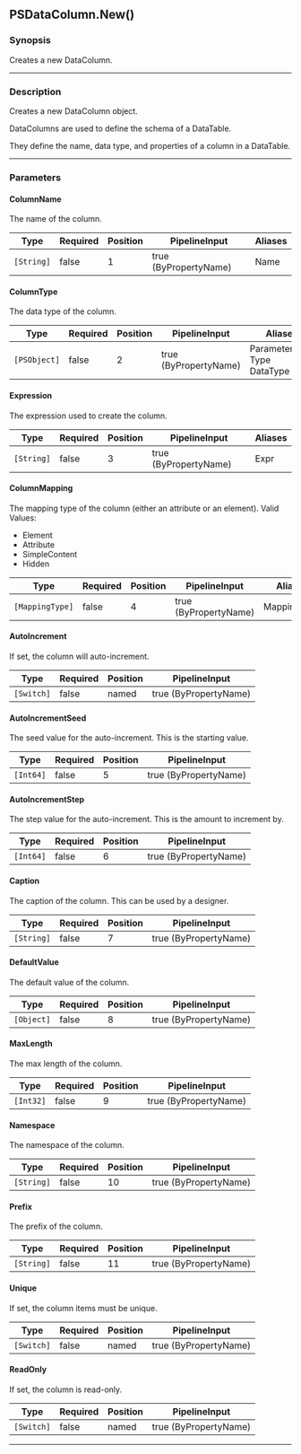 PSDataColumn.New()
------------------

### Synopsis
Creates a new DataColumn.

---

### Description

Creates a new DataColumn object.

DataColumns are used to define the schema of a DataTable.

They define the name, data type, and properties of a column in a DataTable.

---

### Parameters
#### **ColumnName**
The name of the column.

|Type      |Required|Position|PipelineInput        |Aliases|
|----------|--------|--------|---------------------|-------|
|`[String]`|false   |1       |true (ByPropertyName)|Name   |

#### **ColumnType**
The data type of the column.

|Type        |Required|Position|PipelineInput        |Aliases                            |
|------------|--------|--------|---------------------|-----------------------------------|
|`[PSObject]`|false   |2       |true (ByPropertyName)|ParameterType<br/>Type<br/>DataType|

#### **Expression**
The expression used to create the column.

|Type      |Required|Position|PipelineInput        |Aliases|
|----------|--------|--------|---------------------|-------|
|`[String]`|false   |3       |true (ByPropertyName)|Expr   |

#### **ColumnMapping**
The mapping type of the column (either an attribute or an element).
Valid Values:

* Element
* Attribute
* SimpleContent
* Hidden

|Type           |Required|Position|PipelineInput        |Aliases    |
|---------------|--------|--------|---------------------|-----------|
|`[MappingType]`|false   |4       |true (ByPropertyName)|MappingType|

#### **AutoIncrement**
If set, the column will auto-increment.

|Type      |Required|Position|PipelineInput        |
|----------|--------|--------|---------------------|
|`[Switch]`|false   |named   |true (ByPropertyName)|

#### **AutoIncrementSeed**
The seed value for the auto-increment.  This is the starting value.

|Type     |Required|Position|PipelineInput        |
|---------|--------|--------|---------------------|
|`[Int64]`|false   |5       |true (ByPropertyName)|

#### **AutoIncrementStep**
The step value for the auto-increment.  This is the amount to increment by.

|Type     |Required|Position|PipelineInput        |
|---------|--------|--------|---------------------|
|`[Int64]`|false   |6       |true (ByPropertyName)|

#### **Caption**
The caption of the column.  This can be used by a designer.

|Type      |Required|Position|PipelineInput        |
|----------|--------|--------|---------------------|
|`[String]`|false   |7       |true (ByPropertyName)|

#### **DefaultValue**
The default value of the column.

|Type      |Required|Position|PipelineInput        |
|----------|--------|--------|---------------------|
|`[Object]`|false   |8       |true (ByPropertyName)|

#### **MaxLength**
The max length of the column.

|Type     |Required|Position|PipelineInput        |
|---------|--------|--------|---------------------|
|`[Int32]`|false   |9       |true (ByPropertyName)|

#### **Namespace**
The namespace of the column.

|Type      |Required|Position|PipelineInput        |
|----------|--------|--------|---------------------|
|`[String]`|false   |10      |true (ByPropertyName)|

#### **Prefix**
The prefix of the column.

|Type      |Required|Position|PipelineInput        |
|----------|--------|--------|---------------------|
|`[String]`|false   |11      |true (ByPropertyName)|

#### **Unique**
If set, the column items must be unique.

|Type      |Required|Position|PipelineInput        |
|----------|--------|--------|---------------------|
|`[Switch]`|false   |named   |true (ByPropertyName)|

#### **ReadOnly**
If set, the column is read-only.

|Type      |Required|Position|PipelineInput        |
|----------|--------|--------|---------------------|
|`[Switch]`|false   |named   |true (ByPropertyName)|

---
